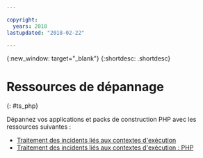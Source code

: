 ```yaml
---

copyright:
  years: 2018
lastupdated: "2018-02-22"

---
```


{:new_window: target="_blank"}
{:shortdesc: .shortdesc}

# Ressources de dépannage
{: #ts_php}

Dépannez vos applications et packs de construction PHP avec les ressources suivantes :

* [Traitement des incidents liés aux contextes d'exécution](../../troubleshoot/ts_runtimes.html#runtimes)
* [Traitement des incidents liés aux contextes d'exécution : PHP](../../troubleshoot/ts_runtimes.html#ts_php)
